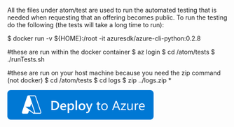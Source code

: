All the files under atom/test are used to run the automated testing that is needed when requesting that an offering becomes
public.  To run the testing do the following (the tests will take a long time to run):

$ docker run -v ${HOME}:/root -it azuresdk/azure-cli-python:0.2.8

#these are run within the docker container
$ az login
$ cd <azuremkpl-git-dir>/atom/tests
$ ./runTests.sh

#these are run on your host machine because you need the zip command (not docker)
$ cd <azuremkpl-git-dir>/atom/tests
$ cd logs
$ zip ../logs.zip *

  
 [![Deploy To Azure](https://raw.githubusercontent.com/Azure/azure-quickstart-templates/master/1-CONTRIBUTION-GUIDE/images/deploytoazure.svg?sanitize=true)](https://portal.azure.com/#create/Microsoft.Template/uri/https%3A%2F%2Fraw.githubusercontent.com%2Fofficialboomi%2Fazure-atom-quickstart%2Fmain%2FmainTemplate.json/createUIDefinitionUri/https%3A%2F%2Fraw.githubusercontent.com%2Fofficialboomi%2Fazure-atom-quickstart%2Fmain%2FcreateUiDefinition.json)

